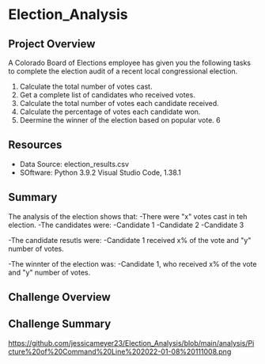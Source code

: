 # Election_Analysis
## Project Overview
A Colorado Board of Elections employee has given you the following tasks to complete the election audit of a recent local congressional election.

1.  Calculate the total number of votes cast. 
2.  Get a complete list of candidates who received votes.
3.  Calculate the total number of votes each candidate received.
4.  Calculate the percentage of votes each candidate won.
5.  Deermine the winner of the election based on popular vote.
6
## Resources
 - Data Source:  election_results.csv
 - SOftware:  Python 3.9.2  Visual Studio Code, 1.38.1

## Summary 
The analysis of the election shows that:
-There were "x" votes cast in teh election.
-The candidates were:
    -Candidate 1
    -Candidate 2
    -Candidate 3
    
-The candidate resutls were:
    -Candidate 1 received x% of the vote and "y" number of votes.
    
 -The winnter of the election was:
   -Candidate 1, who received x% of the vote and "y" number of votes.

## Challenge Overview

## Challenge Summary
https://github.com/jessicameyer23/Election_Analysis/blob/main/analysis/Picture%20of%20Command%20Line%202022-01-08%20111008.png
